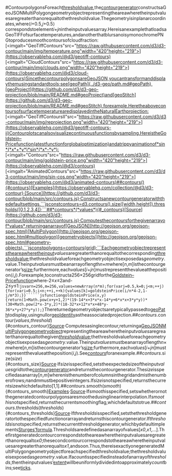#ContourpolygonsForeach[thresholdvalue](#contours_thresholds),the[contourgenerator](#_contours)constructsaGeoJSONMultiPolygongeometryobjectrepresentingtheareawheretheinputvaluesaregreaterthanorequaltothethresholdvalue.Thegeometryisinplanarcoordinates,where⟨<i>i</i>+0.5,<i>j</i>+0.5⟩correspondstoelement<i>i</i>+<i>jn</i>intheinputvaluesarray.HereisanexamplethatloadsaGeoTIFFofsurfacetemperatures,andanotherthatblursanoisymonochromePNGtoproducesmoothcontoursofcloudfraction:[<imgalt="GeoTiffContours"src="https://raw.githubusercontent.com/d3/d3-contour/main/img/temperature.png"width="420"height="219">](https://observablehq.com/@d3/geotiff-contours)[<imgalt="CloudContours"src="https://raw.githubusercontent.com/d3/d3-contour/main/img/clouds.png"width="420"height="219">](https://observablehq.com/@d3/cloud-contours)SincethecontourpolygonsareGeoJSON,youcantransformanddisplaythemusingstandardtools;see[geoPath](../d3-geo/path.md#geoPath),[geoProject](https://github.com/d3/d3-geo-projection/blob/main/README.md#geoProject)and[geoStitch](https://github.com/d3/d3-geo-projection/blob/main/README.md#geoStitch),forexample.HeretheabovecontoursofsurfacetemperaturearedisplayedintheNaturalEarthprojection:[<imgalt="GeoTiffContoursII"src="https://raw.githubusercontent.com/d3/d3-contour/main/img/reprojection.png"width="420"height="219">](https://observablehq.com/@d3/geotiff-contours-ii)Contourplotscanalsovisualizecontinuousfunctionsbysampling.HereistheGoldstein–Pricefunction(atestfunctionforglobaloptimization)andatrippyanimationof*sin*(*x*+*y*)*sin*(*x*-*y*):[<imgalt="Contours"src="https://raw.githubusercontent.com/d3/d3-contour/main/img/goldstein-price.png"width="420"height="219">](https://observablehq.com/@d3/contours)[<imgalt="AnimatedContours"src="https://raw.githubusercontent.com/d3/d3-contour/main/img/sin-cos.png"width="420"height="219">](https://observablehq.com/@d3/animated-contours)##contours(){#contours}[Examples](https://observablehq.com/collection/@d3/d3-contour)·[Source](https://github.com/d3/d3-contour/blob/main/src/contours.js)·Constructsanewcontourgeneratorwiththedefaultsettings.```jsconstcontours=d3.contours().size([width,height]).thresholds([0,1,2,3,4]);```##*contours*(*values*){#_contours}[Source](https://github.com/d3/d3-contour/blob/main/src/contours.js)·Computesthecontoursforthegivenarrayof*values*,returninganarrayof[GeoJSON](http://geojson.org/geojson-spec.html)[MultiPolygon](http://geojson.org/geojson-spec.html#multipolygon)[geometryobjects](http://geojson.org/geojson-spec.html#geometry-objects).```jsconstpolygons=contours(grid);```Eachgeometryobjectrepresentstheareawheretheinput<i>values</i>aregreaterthanorequaltothecorresponding[thresholdvalue](#contours_thresholds);thethresholdvalueforeachgeometryobjectisexposedas<i>geometry</i>.value.Theinput*values*mustbeanarrayoflength<i>n</i>×<i>m</i>where[<i>n</i>,<i>m</i>]isthecontourgenerator’s[size](#contours_size);furthermore,each<i>values</i>[<i>i</i>+<i>jn</i>]mustrepresentthevalueattheposition⟨<i>i</i>,<i>j</i>⟩.Forexample,toconstructa256×256gridforthe[Goldstein–Pricefunction](https://en.wikipedia.org/wiki/Test_functions_for_optimization)where-2≤<i>x</i>≤2and-2≤<i>y</i>≤1:```jsvarn=256,m=256,values=newArray(n*m);for(varj=0.5,k=0;j<m;++j){for(vari=0.5;i<n;++i,++k){values[k]=goldsteinPrice(i/n*4-2,1-j/m*3);}}``````jsfunctiongoldsteinPrice(x,y){return(1+Math.pow(x+y+1,2)*(19-14*x+3*x*x-14*y+6*x*x+3*y*y))*(30+Math.pow(2*x-3*y,2)*(18-32*x+12*x*x+48*y-36*x*y+27*y*y));}```Thereturnedgeometryobjectsaretypicallypassedto[geoPath](../d3-geo/path.md)todisplay,usingnullor[geoIdentity](../d3-geo/projection.md#geoIdentity)astheassociatedprojection.##*contours*.contour(*values*,*threshold*){#contours_contour}[Source](https://github.com/d3/d3-contour/blob/main/src/contours.js)·Computesasinglecontour,returninga[GeoJSON](http://geojson.org/geojson-spec.html)[MultiPolygon](http://geojson.org/geojson-spec.html#multipolygon)[geometryobject](http://geojson.org/geojson-spec.html#geometry-objects)representingtheareawheretheinput<i>values</i>aregreaterthanorequaltothegiven[*threshold*value](#contours_thresholds);thethresholdvalueforeachgeometryobjectisexposedas<i>geometry</i>.value.Theinput*values*mustbeanarrayoflength<i>n</i>×<i>m</i>where[<i>n</i>,<i>m</i>]isthecontourgenerator’s[size](#contours_size);furthermore,each<i>values</i>[<i>i</i>+<i>jn</i>]mustrepresentthevalueattheposition⟨<i>i</i>,<i>j</i>⟩.See[*contours*](#_contours)foranexample.##*contours*.size(*size*){#contours_size}[Source](https://github.com/d3/d3-contour/blob/main/src/contours.js)·If*size*isspecified,setstheexpectedsizeoftheinput*values*gridtothe[contourgenerator](#_contours)andreturnsthecontourgenerator.The*size*isspecifiedasanarray\[<i>n</i>,<i>m</i>\]where<i>n</i>isthenumberofcolumnsinthegridand<i>m</i>isthenumberofrows;*n*and*m*mustbepositiveintegers.If*size*isnotspecified,returnsthecurrentsizewhichdefaultsto[1,1].##*contours*.smooth(*smooth*){#contours_smooth}[Examples](https://observablehq.com/@d3/contours-smooth)·[Source](https://github.com/d3/d3-contour/blob/main/src/contours.js)·If*smooth*isspecified,setswhetherornotthegeneratedcontourpolygonsaresmoothedusinglinearinterpolation.If*smooth*isnotspecified,returnsthecurrentsmoothingflag,whichdefaultstotrue.##*contours*.thresholds(*thresholds*){#contours_thresholds}[Source](https://github.com/d3/d3-contour/blob/main/src/contours.js)·If*thresholds*isspecified,setsthethresholdgeneratortothespecifiedfunctionorarrayandreturnsthiscontourgenerator.If*thresholds*isnotspecified,returnsthecurrentthresholdgenerator,whichbydefaultimplements[Sturges’formula](../d3-array/bin.md#thresholdSturges).Thresholdsaredefinedasanarrayofvalues[*x0*,*x1*,…].Thefirstgeneratedcontourcorrespondstotheareawheretheinputvaluesaregreaterthanorequalto*x0*;thesecondcontourcorrespondstotheareawheretheinputvaluesaregreaterthanorequalto*x1*,andsoon.Thus,thereisexactlyonegeneratedMultiPolygongeometryobjectforeachspecifiedthresholdvalue;thethresholdvalueisexposedas<i>geometry</i>.value.Ifa*count*isspecifiedinsteadofanarrayof*thresholds*,thentheinputvalues’[extent](../d3-array/summarize.md#extent)willbeuniformlydividedintoapproximately*count*bins;see[ticks](../d3-array/ticks.md#ticks).